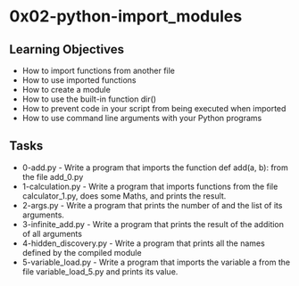 # 0x02-python-import_modules

## Learning Objectives
+ How to import functions from another file
+ How to use imported functions
+ How to create a module
+ How to use the built-in function dir()
+ How to prevent code in your script from being executed when imported
+ How to use command line arguments with your Python programs

## Tasks
+ 0-add.py - Write a program that imports the function def add(a, b):
from the file add_0.py
+ 1-calculation.py - Write a program that imports functions from the file
calculator_1.py, does some Maths, and prints the result.
+ 2-args.py - Write a program that prints the number of and the list of
its arguments.
+ 3-infinite_add.py - Write a program that prints the result of the
addition of all arguments
+ 4-hidden_discovery.py - Write a program that prints all the names
defined by the compiled module
+ 5-variable_load.py - Write a program that imports the variable a from the file
variable_load_5.py and prints its value.
